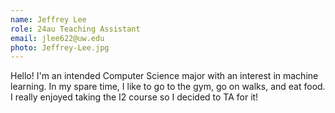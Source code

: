 ```yaml
---
name: Jeffrey Lee
role: 24au Teaching Assistant
email: jlee622@uw.edu
photo: Jeffrey-Lee.jpg
---
```


Hello! I'm an intended Computer Science major with an interest in machine learning. In my spare time, I like to go to the gym, go on walks, and eat food. I really enjoyed taking the I2 course so I decided to TA for it!
